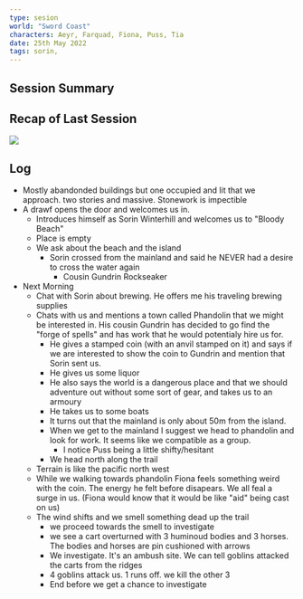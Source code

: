 ```yaml
---
type: sesion
world: "Sword Coast"
characters: Aeyr, Farquad, Fiona, Puss, Tia
date: 25th May 2022
tags: sorin, 
---
```


## Session Summary


## Recap of Last Session

![](001-20220518-Intro#^Summary)


## Log
* Mostly abandonded buildings but one occupied and lit that we approach. two stories and massive. Stonework is impectible 
* A drawf opens the door and welcomes us in.
	* Introduces himself as Sorin Winterhill and welcomes us to "Bloody Beach"
	* Place is empty
	* We ask about the beach and the island
		* Sorin crossed from the mainland and said he NEVER had a desire to cross the water again
			* Cousin Gundrin Rockseaker
* Next Morning
	* Chat with Sorin about brewing. He offers me his traveling brewing supplies
	* Chats with us and mentions a town called Phandolin that we might be interested in. His cousin Gundrin has decided to go find the "forge of spells" and has work that he would potentialy hire us for.
		* He gives a stamped coin (with an anvil stamped on it) and says if we are interested to show the coin to Gundrin and mention that Sorin sent us.
		* He gives us some liquor
		* He also says the world is a dangerous place and that we should adventure out without some sort of gear, and takes us to an armoury
		* He takes us to some boats
		* It turns out that the mainland is only about 50m from the island.
		* When we get to the mainland I suggest we head to phandolin and look for work. It seems like we compatible as a group.
			* I notice Puss being a little shifty/hesitant
		* We head north along the trail
	* Terrain is like the pacific north west
	* While we walking towards phandolin Fiona feels something weird with the coin. The energy he felt before disapears. We all feal a surge in us. (Fiona would know that it would be like "aid" being cast on us)
	* The wind shifts and we smell something dead up the trail
		* we proceed towards the smell to investigate
		* we see a cart overturned with 3 huminoud bodies and 3 horses. The bodies and horses are pin cushioned with arrows
		* We investigate. It's an ambush site. We can tell goblins attacked the carts from the ridges
		* 4 goblins attack us. 1 runs off. we kill the other 3
		* End before we get a chance to investigate